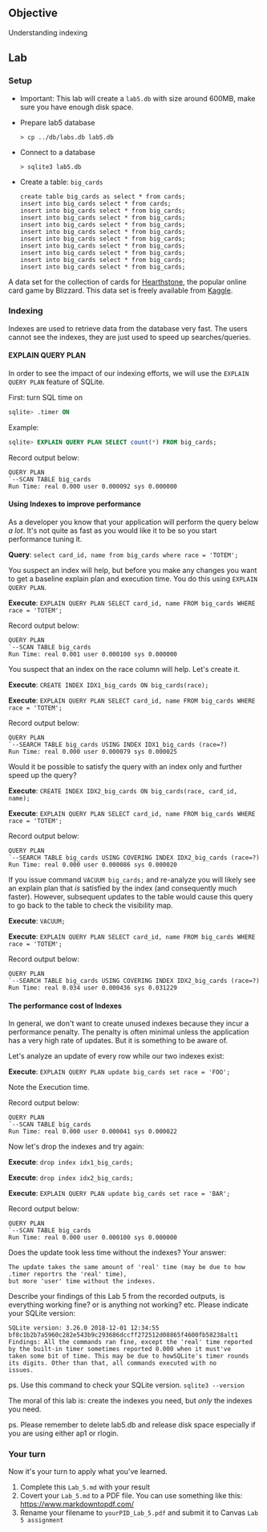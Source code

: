 ## Objective
Understanding indexing

## Lab

### Setup

* Important: This lab will create a `lab5.db` with size around 600MB, make sure you have enough disk space.

* Prepare lab5 database
  ```
  > cp ../db/labs.db lab5.db
  ```

* Connect to a database
   ```
   > sqlite3 lab5.db
   ```

* Create a table: `big_cards`
  ```
  create table big_cards as select * from cards;
  insert into big_cards select * from cards;
  insert into big_cards select * from big_cards;
  insert into big_cards select * from big_cards;
  insert into big_cards select * from big_cards;
  insert into big_cards select * from big_cards;
  insert into big_cards select * from big_cards;
  insert into big_cards select * from big_cards;
  insert into big_cards select * from big_cards;
  insert into big_cards select * from big_cards;
  insert into big_cards select * from big_cards;
  ```

A data set for the collection of cards for [Hearthstone](https://playhearthstone.com/en-us/),
the popular online card game by Blizzard. This data set is freely available from 
[Kaggle](https://www.kaggle.com/jeradrose/hearthstone-cards).

### Indexing

Indexes are used to retrieve data from the database very fast. The users cannot see the indexes, they are just used to speed up searches/queries.

#### EXPLAIN QUERY PLAN 

In order to see the impact of our indexing efforts, we will use the `EXPLAIN QUERY PLAN` feature of SQLite.

First: turn SQL time on
```sql
sqlite> .timer ON
```

Example:

```sql
sqlite> EXPLAIN QUERY PLAN SELECT count(*) FROM big_cards;
```

Record output below:

```
QUERY PLAN
`--SCAN TABLE big_cards
Run Time: real 0.000 user 0.000092 sys 0.000000
```

#### Using Indexes to improve performance

As a developer you know that your application will perform the query below *a lot*. It's not quite as fast as you would like it to be so you start performance tuning it.

**Query**: `select card_id, name from big_cards where race = 'TOTEM';`

You suspect an index will help, but before you make any changes you want to get a baseline explain plan and execution time. You do this using `EXPLAIN QUERY PLAN`.

**Execute**: `EXPLAIN QUERY PLAN SELECT card_id, name FROM big_cards WHERE race = 'TOTEM';`

Record output below:

```
QUERY PLAN
`--SCAN TABLE big_cards
Run Time: real 0.001 user 0.000100 sys 0.000000
```

You suspect that an index on the race column will help. Let's create it.

**Execute**: `CREATE INDEX IDX1_big_cards ON big_cards(race);`

**Execute**: `EXPLAIN QUERY PLAN SELECT card_id, name FROM big_cards WHERE race = 'TOTEM';`

Record output below:

```
QUERY PLAN
`--SEARCH TABLE big_cards USING INDEX IDX1_big_cards (race=?)
Run Time: real 0.000 user 0.000079 sys 0.000025
```

Would it be possible to satisfy the query with an index only and further speed up the query?

**Execute**: `CREATE INDEX IDX2_big_cards ON big_cards(race, card_id, name);`

**Execute**: `EXPLAIN QUERY PLAN SELECT card_id, name FROM big_cards WHERE race = 'TOTEM';`

Record output below:

```
QUERY PLAN
`--SEARCH TABLE big_cards USING COVERING INDEX IDX2_big_cards (race=?)
Run Time: real 0.000 user 0.000086 sys 0.000020
```

If you issue command `VACUUM big_cards;` and re-analyze you will likely see an explain plan that *is* satisfied by the index (and consequently much faster). However, subsequent updates to the table would cause this query to go back to the table to check the visibility map.

**Execute**: `VACUUM;`

**Execute**: `EXPLAIN QUERY PLAN SELECT card_id, name FROM big_cards WHERE race = 'TOTEM';`

Record output below:

```
QUERY PLAN
`--SEARCH TABLE big_cards USING COVERING INDEX IDX2_big_cards (race=?)
Run Time: real 0.034 user 0.000436 sys 0.031229
```

#### The performance cost of Indexes 

In general, we don't want to create unused indexes because they incur a performance penalty. The penalty is often minimal unless the application has a very high rate of updates. But it is something to be aware of.

Let's analyze an update of every row while our two indexes exist:

**Execute**: `EXPLAIN QUERY PLAN update big_cards set race = 'FOO';`

Note the Execution time.

Record output below:

```
QUERY PLAN
`--SCAN TABLE big_cards
Run Time: real 0.000 user 0.000041 sys 0.000022
```


Now let's drop the indexes and try again:

**Execute**: `drop index idx1_big_cards;`

**Execute**: `drop index idx2_big_cards;`

**Execute**: `EXPLAIN QUERY PLAN update big_cards set race = 'BAR';`

Record output below:

```
QUERY PLAN
`--SCAN TABLE big_cards
Run Time: real 0.000 user 0.000100 sys 0.000000
```

Does the update took less time without the indexes? 
Your answer:
```
The update takes the same amount of 'real' time (may be due to how .timer reportrs the 'real' time), 
but more 'user' time without the indexes. 
```

Describe your findings of this Lab 5 from the recorded outputs, is everything working fine? or is anything not working? etc. Please indicate your SQLite version:

```
SQLite version: 3.26.0 2018-12-01 12:34:55 bf8c1b2b7a5960c282e543b9c293686dccff272512d08865f4600fb58238alt1
Findings: All the commands ran fine, except the 'real' time reported by the built-in timer sometimes reported 0.000 when it must've 
taken some bit of time. This may be due to howSQLite's timer rounds its digits. Other than that, all commands executed with no 
issues.
```

ps. Use this command to check your SQLite version. `sqlite3 --version`

The moral of this lab is: create the indexes you need, but *only* the indexes you need.

ps. Please remember to delete lab5.db and release disk space especially if you are using either ap1 or rlogin.

### Your turn
Now it's your turn to apply what you've learned.

1. Complete this `Lab_5.md` with your result 
2. Covert your `Lab_5.md` to a PDF file. You can use something like this: https://www.markdowntopdf.com/
3. Rename your filename to `yourPID_Lab_5.pdf` and submit it to Canvas `Lab 5 assignment`
